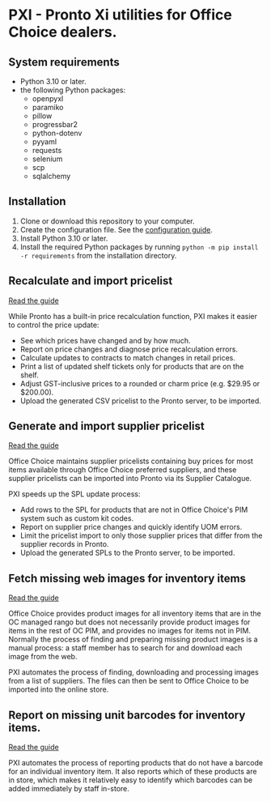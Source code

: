 # PXI - Pronto Xi utilities for Office Choice dealers.

## System requirements

- Python 3.10 or later.
- the following Python packages:
  - openpyxl
  - paramiko
  - pillow
  - progressbar2
  - python-dotenv
  - pyyaml
  - requests
  - selenium
  - scp
  - sqlalchemy

## Installation

1. Clone or download this repository to your computer.
2. Create the configuration file. See the [configuration guide](docs/configuration_guide.md).
3. Install Python 3.10 or later.
4. Install the required Python packages by running `python -m pip install -r requirements` from the installation directory.

## Recalculate and import pricelist

[Read the guide](docs/price_calc_guide.md)

While Pronto has a built-in price recalculation function, PXI makes it easier to control the price update:

- See which prices have changed and by how much.
- Report on price changes and diagnose price recalculation errors.
- Calculate updates to contracts to match changes in retail prices.
- Print a list of updated shelf tickets only for products that are on the shelf.
- Adjust GST-inclusive prices to a rounded or charm price (e.g. $29.95 or $200.00).
- Upload the generated CSV pricelist to the Pronto server, to be imported.

## Generate and import supplier pricelist

[Read the guide](docs/generate_spls_guide.md)

Office Choice maintains supplier pricelists containing buy prices for most items available through Office Choice preferred suppliers, and these supplier pricelists can be imported into Pronto via its Supplier Catalogue.

PXI speeds up the SPL update process:

- Add rows to the SPL for products that are not in Office Choice's PIM system such as custom kit codes.
- Report on supplier price changes and quickly identify UOM errors.
- Limit the pricelist import to only those supplier prices that differ from the supplier records in Pronto.
- Upload the generated SPLs to the Pronto server, to be imported.

## Fetch missing web images for inventory items

[Read the guide](docs/fetch_images_guide.md)

Office Choice provides product images for all inventory items that are in the OC managed rango but does not necessarily provide product images for items in the rest of OC PIM, and provides no images for items not in PIM. Normally the process of finding and preparing missing product images is a manual process: a staff member has to search for and download each image from the web.

PXI automates the process of finding, downloading and processing images from a list of suppliers. The files can then be sent to Office Choice to be imported into the online store.

## Report on missing unit barcodes for inventory items.

[Read the guide](docs/missing_gtin_guide.md)

PXI automates the process of reporting products that do not have a barcode for an individual inventory item. It also reports which of these products are in store, which makes it relatively easy to identify which barcodes can be added immediately by staff in-store.
